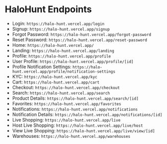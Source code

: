 # HaloHunt Endpoints

- Login: `https://halo-hunt.vercel.app/login`
- Signup: `https://halo-hunt.vercel.app/signup`
- Forgot Password: `https://halo-hunt.vercel.app/forgot-password`
- Reset Password: `https://halo-hunt.vercel.app/reset-password`
- Home: `https://halo-hunt.vercel.app/`
- Landing: `https://halo-hunt.vercel.app/landing`
- Profile: `https://halo-hunt.vercel.app/profile`
- User Profile: `https://halo-hunt.vercel.app/profile/[id]`
- Profile Notification Settings: `https://halo-hunt.vercel.app/profile/notification-settings`
- KYC: `https://halo-hunt.vercel.app/kyc`
- Cart: `https://halo-hunt.vercel.app/cart`
- Checkout: `https://halo-hunt.vercel.app/checkout`
- Search: `https://halo-hunt.vercel.app/search`
- Product Details: `https://halo-hunt.vercel.app/search/[id]`
- Favorites: `https://halo-hunt.vercel.app/favorites`
- Notifications: `https://halo-hunt.vercel.app/notifications`
- Notification Details: `https://halo-hunt.vercel.app/notifications/[id]`
- Live Shopping: `https://halo-hunt.vercel.app/live`
- Host Live Shopping: `https://halo-hunt.vercel.app/live/host`
- View Live Shopping: `https://halo-hunt.vercel.app/live/view/[id]`
- Warehouses: `https://halo-hunt.vercel.app/warehouses` 